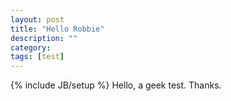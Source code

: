 ```yaml
---
layout: post
title: "Hello Robbie"
description: ""
category: 
tags: [test]
---
```

{% include JB/setup %}
Hello, a geek test. Thanks.
